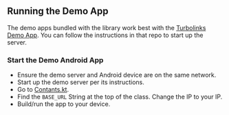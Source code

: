 ## Running the Demo App

The demo apps bundled with the library work best with the [Turbolinks Demo App](https://github.com/basecamp/turbolinks-demo). You can follow the instructions in that repo to start up the server.

### Start the Demo Android App

- Ensure the demo server and Android device are on the same network.
- Start up the demo server per its instructions.
- Go to [Contants.kt](demoapp/src/main/kotlin/com/basecamp/turbolinks/demo/util/Constants.kt).
- Find the `BASE_URL` String at the top of the class. Change the IP to your IP.
- Build/run the app to your device.